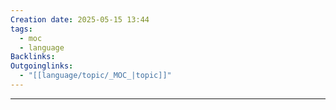 ```yaml
---
Creation date: 2025-05-15 13:44
tags:
  - moc
  - language
Backlinks: 
Outgoinglinks:
  - "[[language/topic/_MOC_|topic]]"
---
```

---